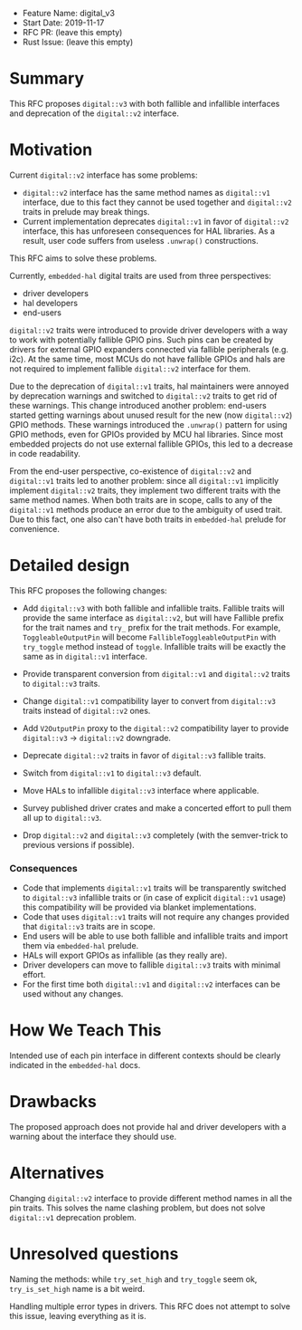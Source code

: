 - Feature Name: digital_v3
- Start Date: 2019-11-17
- RFC PR: (leave this empty)
- Rust Issue: (leave this empty)

# Summary
[summary]: #summary

This RFC proposes `digital::v3` with both fallible and infallible interfaces and deprecation of the `digital::v2` interface.

# Motivation
[motivation]: #motivation

Current `digital::v2` interface has some problems:

* `digital::v2` interface has the same method names as `digital::v1` interface,
due to this fact they cannot be used together and `digital::v2` traits in prelude may break things.
* Current implementation deprecates `digital::v1` in favor of `digital::v2` interface,
this has unforeseen consequences for HAL libraries.
As a result, user code suffers from useless `.unwrap()` constructions.

This RFC aims to solve these problems.

Currently, `embedded-hal` digital traits are used from three perspectives:

* driver developers
* hal developers
* end-users

`digital::v2` traits were introduced to provide driver developers with a way to work with
potentially fallible GPIO pins. Such pins can be created by drivers for external GPIO expanders connected
via fallible peripherals (e.g. i2c). At the same time, most MCUs do not have fallible GPIOs and hals are not
required to implement fallible `digital::v2` interface for them.

Due to the deprecation of `digital::v1` traits, hal maintainers were annoyed by deprecation warnings and
switched to `digital::v2` traits to get rid of these warnings. This change introduced another problem:
end-users started getting warnings about unused result for the new (now `digital::v2`) GPIO methods.
These warnings introduced the `.unwrap()` pattern for using GPIO methods, even for GPIOs provided by MCU hal
libraries. Since most embedded projects do not use external fallible GPIOs, this led to
a decrease in code readability.

From the end-user perspective, co-existence of `digital::v2` and `digital::v1` traits led to another problem:
since all `digital::v1` implicitly implement `digital::v2` traits, they implement two different
traits with the same method names. When both traits are in scope, calls to any of the `digital::v1` methods
produce an error due to the ambiguity of used trait. Due to this fact, one also can't have both traits in
`embedded-hal` prelude for convenience.

# Detailed design
[design]: #detailed-design

This RFC proposes the following changes:

* Add `digital::v3` with both fallible and infallible traits.
Fallible traits will provide the same interface as `digital::v2`, but will have Fallible prefix for the trait names and `try_` prefix for the trait methods.
For example, `ToggleableOutputPin` will become `FallibleToggleableOutputPin` with `try_toggle` method instead of `toggle`.
Infallible traits will be exactly the same as in `digital::v1` interface.

* Provide transparent conversion from `digital::v1` and `digital::v2` traits to `digital::v3` traits.
* Change `digital::v1` compatibility layer to convert from `digital::v3` traits instead of `digital::v2` ones.
* Add `V2OutputPin` proxy to the `digital::v2` compatibility layer to provide `digital::v3` -> `digital::v2` downgrade.
* Deprecate `digital::v2` traits in favor of `digital::v3` fallible traits.
* Switch from `digital::v1` to `digital::v3` default.
* Move HALs to infallible `digital::v3` interface where applicable.
* Survey published driver crates and make a concerted effort to pull them all up to `digital::v3`.
* Drop `digital::v2` and `digital::v3` completely (with the semver-trick to previous versions if possible).

### Consequences

* Code that implements `digital::v1` traits will be transparently switched to `digital::v3` infallible traits
or (in case of explicit `digital::v1` usage) this compatibility will be provided via blanket implementations.
* Code that uses `digital::v1` traits will not require any changes provided that `digital::v3` traits are in scope.
* End users will be able to use both fallible and infallible traits and import them via `embedded-hal` prelude.
* HALs will export GPIOs as infallible (as they really are).
* Driver developers can move to fallible `digital::v3` traits with minimal effort.
* For the first time both `digital::v1` and `digital::v2` interfaces can be used without any changes.

# How We Teach This
[how-we-teach-this]: #how-we-teach-this

Intended use of each pin interface in different contexts should be clearly indicated in the `embedded-hal` docs.

# Drawbacks
[drawbacks]: #drawbacks

The proposed approach does not provide hal and driver developers with a warning about the interface they should use. 

# Alternatives
[alternatives]: #alternatives

Changing `digital::v2` interface to provide different method names in all the pin traits.
This solves the name clashing problem, but does not solve `digital::v1` deprecation problem.

# Unresolved questions
[unresolved]: #unresolved-questions

Naming the methods: while `try_set_high` and `try_toggle` seem ok, `try_is_set_high` name is a bit weird.

Handling multiple error types in drivers. This RFC does not attempt to solve this issue,
leaving everything as it is.
